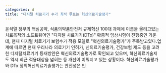 ```yaml
---
categories: d
title: "디지털 치료기기 수가 최적 루트는 혁신의료기술평가"
---
```

윤석열 정부의 핵심공약, 식품의약품안전처 규제혁신 100대 과제에 이름을 올리고있는 치료목적의 소프트웨어인 "디지털 치료기기(DTx)" 확증적 임상시험이 진행중인 가운데, 현재 디지털 치료기기 보험수가 적용 모델로 "혁신의료기술평가"가 주목받고있다.업계에 따르면 현재 우리나라 의료기기 인허가, 신의료기술평가, 건강보험 제도 등을 고려한 디지털치료기기 등재방안은 혁신의료기술평가로 확인되고 있으며, 혁신의료기술제도 역시 최근 적용대상을 넓히는 등 개선이 이뤄지고 있는 상황이다. 혁신의료기술평가와 DTx 정의혁신의료기술평가는 안전성은 인